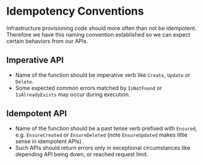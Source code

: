 # Idempotency Conventions

Infrastructure provisioning code should more often than not be idempotent.
Therefore we have this naming convention established so we can expect certain
behaviors from our APIs.

## Imperative API

- Name of the function should be imperative verb like `Create`, `Update` or
  `Delete`.
- Some expected common errors matched by `IsNotFound` or `IsAlreadyExists` may
  occur during execution.

## Idempotent API

- Name of the function should be a past tense verb prefixed with `Ensured`,
  e.g. `EnsureCreated` or `EnsureDeleted` (note `EnsureUpdated` makes little
  sense in idempotent APIs).
- Such APIs should return errors only in exceptional circumstances like
  depending API being down, or reached request limit.

